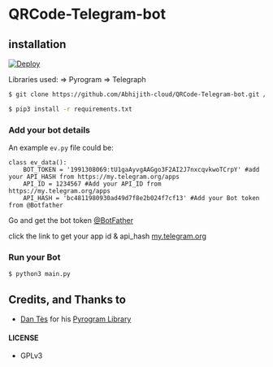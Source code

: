# QRCode-Telegram-bot

## installation

[![Deploy](https://www.herokucdn.com/deploy/button.svg)](https://heroku.com/deploy?template=https://github.com/rocky572/QRCode-Telegram-bot)

Libraries used: => Pyrogram => Telegraph

```sh
$ git clone https://github.com/Abhijith-cloud/QRCode-Telegram-bot.git / gh repo clone Abhijith-cloud/QRCode-Telegram-bot
```
```sh
$ pip3 install -r requirements.txt
```
### Add your bot details

An example `ev.py` file could be:

```python3
class ev_data():
    BOT_TOKEN = '1991308069:tU1gaAyvgAAGgo3F2AI2J7nxcqvkwoTCrpY' #add your API_HASH from https://my.telegram.org/apps
    API_ID = 1234567 #Add your API_ID from https://my.telegram.org/apps
    API_HASH = 'bc4811980930ad49d7f8e2b024f7cf13' #Add your Bot token from @Botfather
```
Go and get the bot token [@BotFather](https://telegram.dog/BotFather)

click the link to get your app id & api_hash [my.telegram.org](https://my.telegram.org/auth)

### Run your Bot

```sh
$ python3 main.py
```

## Credits, and Thanks to

* [Dan Tès](https://telegram.dog/haskell) for his [Pyrogram Library](https://github.com/pyrogram/pyrogram)

#### LICENSE
- GPLv3
